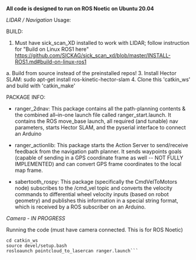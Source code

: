 
**All code is designed to run on ROS Noetic on Ubuntu 20.04**


*LIDAR / Navigation* Usage:

BUILD:
1. Must have sick_scan_XD installed to work with LIDAR; follow instruction for "Build on Linux ROS1 here" https://github.com/SICKAG/sick_scan_xd/blob/master/INSTALL-ROS1.md#build-on-linux-ros1
   
  a. Build from source instead of the preinstalled repos!
3. Install Hector SLAM: sudo apt-get install ros-kinetic-hector-slam
4. Clone this 'catkin_ws' and build with 'catkin_make'

PACKAGE INFO:
- ranger_2dnav:  This package contains all the path-planning contents & the combined all–in-one
launch file called ranger_start.launch. It contains the ROS move_base launch, all required (and tunable) nav parameters, starts Hector SLAM, and the pyserial interface to connect an Arduino

- ranger_actionlib: This package starts the Action Server to send/receive feedback from the navigation path planner. It sends waypoints goals (capable of sending in a GPS coordinate frame as well -- NOT FULLY IMPLEMENTED) and can convert GPS frame coordinates to the local map frame.

- sabertooth_rospy: This package (specifically the CmdVelToMotors node) subscribes to the /cmd_vel topic and converts the velocity commands to differential wheel velocity inputs (based on robot geometry) and publishes this information in a special string format, which is received by a ROS subscriber on an Arduino.


*Camera - IN PROGRESS*

Running the code
(must have camera connected. This is for ROS Noetic)

```roscore
cd catkin_ws
source devel/setup.bash
rosloaunch pointcloud_to_lasercan ranger.launch```
